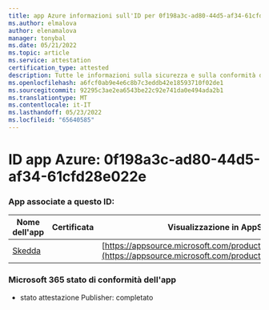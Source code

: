 ```yaml
---
title: app Azure informazioni sull'ID per 0f198a3c-ad80-44d5-af34-61cfd28e022e
ms.author: elmalova
author: elenamalova
manager: tonybal
ms.date: 05/21/2022
ms.topic: article
ms.service: attestation
certification_type: attested
description: Tutte le informazioni sulla sicurezza e sulla conformità disponibili per 0f198a3c-ad80-44d5-af34-61cfd28e022e.
ms.openlocfilehash: a6fcf0ab9e4e6c8b7c3eddb42e18593710f02de1
ms.sourcegitcommit: 92295c3ae2ea6543be22c92e741da0e494ada2b1
ms.translationtype: MT
ms.contentlocale: it-IT
ms.lasthandoff: 05/23/2022
ms.locfileid: "65640585"
---
```

# <a name="azure-app-id-0f198a3c-ad80-44d5-af34-61cfd28e022e"></a>ID app Azure: 0f198a3c-ad80-44d5-af34-61cfd28e022e


### <a name="apps-associated-with-this-id"></a>App associate a questo ID:
| **Nome dell'app** | **Certificata** | **Visualizzazione in AppSource** |
|--------------|---------------|-----------------------|
| [Skedda](../forward/WA200004065.md) |  | [https://appsource.microsoft.com/product/office/WA200004065](https://appsource.microsoft.com/product/office/WA200004065) |

### <a name="microsoft-365-app-compliance-status"></a>Microsoft 365 stato di conformità dell'app
- stato attestazione Publisher: completato
